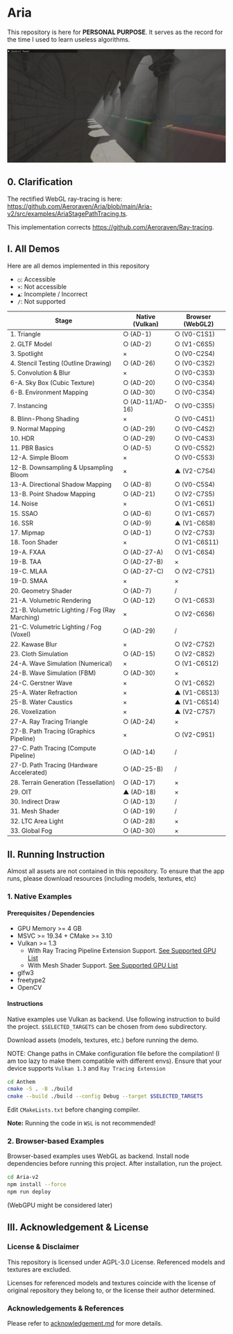 # Aria

This repository is here for **PERSONAL PURPOSE**. It serves as the record for the time I used to learn useless algorithms.

![](/Imgs/test_ad29.png)



## 0. Clarification

The rectified WebGL ray-tracing is here: https://github.com/Aeroraven/Aria/blob/main/Aria-v2/src/examples/AriaStagePathTracing.ts. 

This implementation corrects https://github.com/Aeroraven/Ray-tracing.



## I. All Demos

Here are all demos implemented in this repository

- `○`: Accessible
- `×`: Not accessible
- `▲`: Incomplete / Incorrect
- `/`: Not supported

| Stage                                          | Native (Vulkan) | Browser (WebGL2) |
| ---------------------------------------------- | --------------- | ---------------- |
| 1. Triangle                                    | ○ (AD-1)        | ○ (V0-C1S1)      |
| 2. GLTF Model                                  | ○ (AD-2)        | ○ (V1-C6S5)      |
| 3. Spotlight                                   | ×               | ○ (V0-C2S4)      |
| 4. Stencil Testing (Outline Drawing)           | ○ (AD-26)       | ○ (V0-C3S2)      |
| 5. Convolution & Blur                          | ×               | ○ (V0-C3S3)      |
| 6-A. Sky Box (Cubic Texture)                   | ○ (AD-20)       | ○ (V0-C3S4)      |
| 6-B. Environment Mapping                       | ○ (AD-30)       | ○ (V0-C3S4)      |
| 7. Instancing                                  | ○ (AD-11/AD-16) | ○ (V0-C3S5)      |
| 8. Blinn-Phong Shading                         | ×               | ○ (V0-C4S1)      |
| 9. Normal Mapping                              | ○ (AD-29)       | ○ (V0-C4S2)      |
| 10. HDR                                        | ○ (AD-29)       | ○ (V0-C4S3)      |
| 11. PBR Basics                                 | ○ (AD-5)        | ○ (V0-C5S2)      |
| 12-A. Simple Bloom                             | ×               | ○ (V0-C5S3)      |
| 12-B. Downsampling & Upsampling Bloom          | ×               | ▲ (V2-C7S4)      |
| 13-A. Directional Shadow Mapping               | ○ (AD-8)        | ○ (V0-C5S4)      |
| 13-B. Point Shadow Mapping                     | ○ (AD-21)       | ○ (V2-C7S5)      |
| 14. Noise                                      | ×               | ○ (V1-C6S1)      |
| 15. SSAO                                       | ○ (AD-6)        | ○ (V1-C6S7)      |
| 16. SSR                                        | ○ (AD-9)        | ▲ (V1-C6S8)      |
| 17. Mipmap                                     | ○ (AD-1)        | ○ (V2-C7S3)      |
| 18. Toon Shader                                | ×               | ○ (V1-C6S11)     |
| 19-A. FXAA                                     | ○ (AD-27-A)     | ○ (V1-C6S4)      |
| 19-B. TAA                                      | ○ (AD-27-B)     | ×                |
| 19-C. MLAA                                     | ○ (AD-27-C)     | ○ (V2-C7S1)      |
| 19-D. SMAA                                     | ×               | ×                |
| 20. Geometry Shader                            | ○ (AD-7)        | /                |
| 21-A. Volumetric Rendering                     | ○ (AD-12)       | ○ (V1-C6S3)      |
| 21-B. Volumetric Lighting / Fog (Ray Marching) | ×               | ○ (V2-C6S6)      |
| 21-C. Volumetric Lighting / Fog (Voxel)        | ○ (AD-29)       | /                |
| 22. Kawase Blur                                | ×               | ○ (V2-C7S2)      |
| 23. Cloth Simulation                           | ○ (AD-15)       | ○ (V2-C8S2)      |
| 24-A. Wave Simulation (Numerical)              | ×               | ○ (V1-C6S12)     |
| 24-B. Wave Simulation (FBM)                    | ○ (AD-30)       | ×                |
| 24-C. Gerstner Wave                            | ×               | ○ (V1-C6S2)      |
| 25-A. Water Refraction                         | ×               | ▲ (V1-C6S13)     |
| 25-B. Water Caustics                           | ×               | ▲ (V1-C6S14)     |
| 26. Voxelization                               | ×               | ▲ (V2-C7S7)      |
| 27-A. Ray Tracing Triangle                     | ○ (AD-24)       | ×                |
| 27-B. Path Tracing (Graphics Pipeline)         | ×               | ○ (V2-C9S1)      |
| 27-C. Path Tracing (Compute Pipeline)          | ○ (AD-14)       | /                |
| 27-D. Path Tracing (Hardware Accelerated)      | ○ (AD-25-B)     | /                |
| 28. Terrain Generation (Tessellation)          | ○ (AD-17)       | ×                |
| 29. OIT                                        | ▲ (AD-18)       | ×                |
| 30. Indirect Draw                              | ○ (AD-13)       | /                |
| 31. Mesh Shader                                | ○ (AD-19)       | /                |
| 32. LTC Area Light                             | ○ (AD-28)       | ×                |
| 33. Global Fog                                 | ○ (AD-30)       | ×                |



## II. Running Instruction

Almost all assets are not contained in this repository. To ensure that the app runs, please download resources (including models, textures, etc)



### 1. Native Examples

#### Prerequisites / Dependencies

- GPU Memory >= 4 GB
- MSVC >= 19.34 + CMake >= 3.10
- Vulkan >= 1.3
  - With Ray Tracing Pipeline Extension Support. [See Supported GPU List](https://vulkan.gpuinfo.org/listdevicescoverage.php?extension=VK_KHR_ray_tracing_pipeline&platform=windows)
  - With Mesh Shader Support. [See Supported GPU List](https://vulkan.gpuinfo.org/listdevicescoverage.php?extension=VK_EXT_mesh_shader&platform=windows)
- glfw3
- freetype2
- OpenCV

#### Instructions

Native examples use Vulkan as backend. Use following instruction to build the project. `$SELECTED_TARGETS` can be chosen from `demo` subdirectory.

Download assets (models, textures, etc.) before running the demo.

NOTE: Change paths in CMake configuration file before the compilation! (I am too lazy to make them compatible with different envs). Ensure that your device supports `Vulkan 1.3` and `Ray Tracing Extension`

```bash
cd Anthem
cmake -S . -B ./build
cmake --build ./build --config Debug --target $SELECTED_TARGETS
```

Edit `CMakeLists.txt` before changing compiler.

**Note:** Running the code in `WSL` is not recommended!



### 2. Browser-based Examples

Browser-based examples uses WebGL as backend. Install node dependencies before running this project. After installation, run the project.
```bash
cd Aria-v2
npm install --force
npm run deploy
```

(WebGPU might be considered later)



## III. Acknowledgement & License

### License & Disclaimer

This repository is licensed under AGPL-3.0 License. Referenced models and textures are excluded.

Licenses for referenced models and textures coincide with the license of original repository they belong to, or the license their author determined.


### Acknowledgements & References

Please refer to [acknowledgement.md](./acknowledgement.md) for more details.